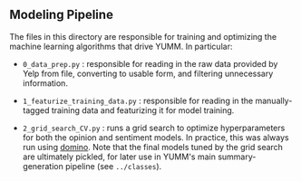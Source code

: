 ## Modeling Pipeline

The files in this directory are responsible for training and optimizing the machine learning algorithms that drive YUMM. In particular: 

* `0_data_prep.py` : responsible for reading in the raw data provided by Yelp from file, converting to usable form, and filtering unnecessary information.

* `1_featurize_training_data.py` : responsible for reading in the manually-tagged training data and featurizing it for model training. 

* `2_grid_search_CV.py` : runs a grid search to optimize hyperparameters for both the opinion and sentiment models. In practice, this was always run using [domino](http://www.dominoup.com/). Note that the final models tuned by the grid search are ultimately pickled, for later use in YUMM's main summary-generation pipeline (see `../classes`). 